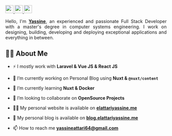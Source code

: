 <p>
  <a target="_blank" href="https://www.linkedin.com/in/elattari-yassine/">
    <img src="https://img.shields.io/badge/linkedin-%230077B5.svg?&style=for-the-badge&logo=linkedin&logoColor=white" height=25>
  </a>
  <a target="_blank" href="mailto:yassineattari64@gmail.com">
    <img src="https://img.shields.io/badge/gmail-BB001B.svg?&style=for-the-badge&logo=gmail&logoColor=white" height=25>
  </a>
  <a target="_blank" href="https://twitter.com/ELATTARIYassine">
    <img src="https://img.shields.io/badge/twitter-%231DA1F2.svg?&style=for-the-badge&logo=twitter&logoColor=white" height=25>
  </a>
</p>

<p style="text-align: justify;">
Hello, I'm <a href="https://www.elattariyassine.me/"><strong>Yassine</strong></a>, an experienced and passionate Full Stack Developer with a master's degree in computer systems engineering. I work on designing, building, developing and deploying exceptional applications and everything in between. 
</p>

## 🙋‍♂️ About Me

- ⚡ I mostly work with **Laravel & Vue JS & React JS**

- 🔭 I’m currently working on Personal Blog using **Nuxt & `@nuxt/content`**

- 🌱 I’m currently learning **Nuxt & Docker**

- 👯 I’m looking to collaborate on **OpenSource Projects**

- 👨‍💻 My personal website is available on **[elattariyassine.me](https://www.elattariyassine.me/)**

- 📝 My personal blog is available on **[blog.elattariyassine.me](https://www.blog.elattariyassine.me/)**

- 📫 How to reach me **yassineattari64@gmail.com**
